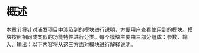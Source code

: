 # 概述

本章节将针对浦发项目中涉及到的模块进行说明，方便用户查看使用到的模块。模块按照相同或类似的功能特性进行分类。每个模块主要由三部分组成：参数、输入、输出；以下内容将从这三方面对模块进行解释说明。